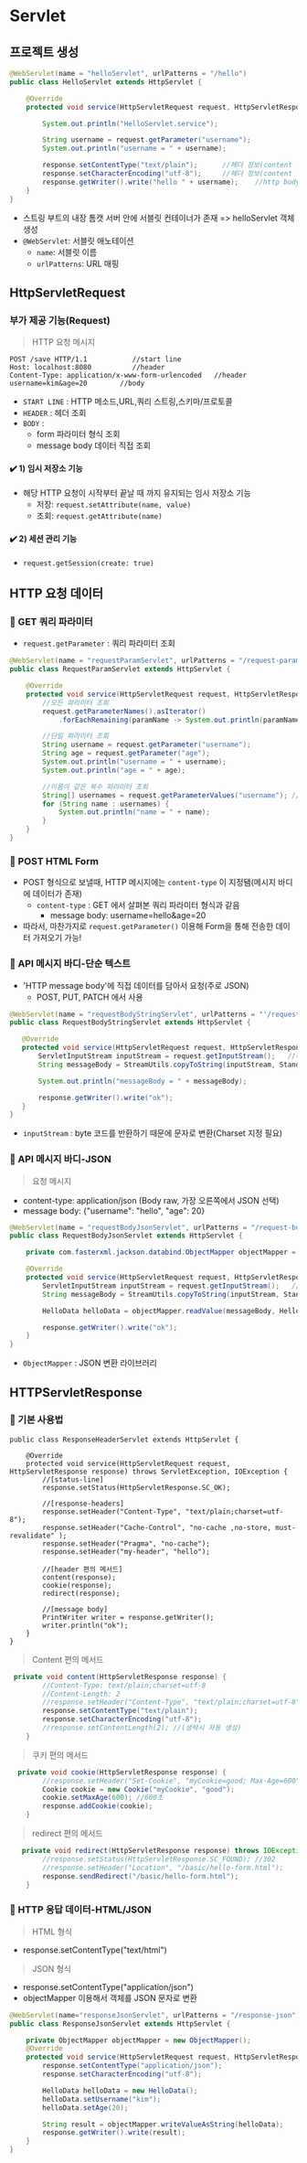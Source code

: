 # Servlet

## 프로젝트 생성
  ```java
  @WebServlet(name = "helloServlet", urlPatterns = "/hello")
  public class HelloServlet extends HttpServlet {

      @Override
      protected void service(HttpServletRequest request, HttpServletResponse response) throws ServletException, IOException {

          System.out.println("HelloServlet.service");

          String username = request.getParameter("username");
          System.out.println("username = " + username);

          response.setContentType("text/plain");      //헤더 정보(content type)
          response.setCharacterEncoding("utf-8");     //헤더 정보(content type)
          response.getWriter().write("hello " + username);    //http body
      }
  }
  ```
  + 스트링 부트의 내장 톰캣 서버 안에 서블릿 컨테이너가 존재 => helloServlet 객체 생성 
  + `@WebServlet`: 서블릿 애노테이션
    + `name`: 서블릿 이름
    + `urlPatterns`: URL 매핑

## HttpServletRequest 

### 부가 제공 기능(Request)

 > HTTP 요청 메시지 
  ```
  POST /save HTTP/1.1           //start line
  Host: localhost:8080          //header
  Content-Type: application/x-www-form-urlencoded   //header
  username=kim&age=20        //body
  ```
  + `START LINE` : HTTP 메소드,URL,쿼리 스트링,스키마/프로토콜
  + `HEADER` : 헤더 조회
  + `BODY` :
    + form 파라미터 형식 조회
    + message body 데이터 직접 조회

#### ✔️ 1) 임시 저장소 기능
  + 해당 HTTP 요청이 시작부터 끝날 때 까지 유지되는 임시 저장소 기능
    + 저장: `request.setAttribute(name, value)`
    + 조회: `request.getAttribute(name)`
    
#### ✔️ 2) 세션 관리 기능
  + `request.getSession(create: true)`

## HTTP 요청 데이터

### :pushpin: GET 쿼리 파라미터
  + `request.getParameter` : 쿼리 파라미터 조회
```java
@WebServlet(name = "requestParamServlet", urlPatterns = "/request-param")
public class RequestParamServlet extends HttpServlet {

    @Override
    protected void service(HttpServletRequest request, HttpServletResponse response) throws ServletException, IOException {
        //모든 파라미터 조회
        request.getParameterNames().asIterator()
            .forEachRemaining(paramName -> System.out.println(paramName +  "=" + request.getParameter(paramName)));

        //단일 파라미터 조회
        String username = request.getParameter("username");
        String age = request.getParameter("age");
        System.out.println("username = " + username);
        System.out.println("age = " + age);

        //이름이 같은 복수 파라미터 조회
        String[] usernames = request.getParameterValues("username"); //여러개 있을때 사용
        for (String name : usernames) {
            System.out.println("name = " + name);
        }
    }
}
```

### :pushpin: POST HTML Form
 + POST 형식으로 보낼때, HTTP 메시지에는 `content-type` 이 지정됌(메시지 바디에 데이터가 존재)
   + `content-type` : GET 에서 살펴본 쿼리 파라미터 형식과 같음
      + message body: username=hello&age=20
 + 따라서, 마찬가지로 `request.getParameter()` 이용해 Form을 통해 전송한 데이터 가져오기 가능!

### :pushpin: API 메시지 바디-단순 텍스트
 + 'HTTP message body'에 직접 데이터를 담아서 요청(주로 JSON)
   + POST, PUT, PATCH 에서 사용
 
 ```java
 @WebServlet(name = "requestBodyStringServlet", urlPatterns = "'/request-body-string")
public class RequestBodyStringServlet extends HttpServlet {

    @Override
    protected void service(HttpServletRequest request, HttpServletResponse response) throws ServletException, IOException {
        ServletInputStream inputStream = request.getInputStream();   //바이트 코드
        String messageBody = StreamUtils.copyToString(inputStream, StandardCharsets.UTF_8);//문자열로 변환

        System.out.println("messageBody = " + messageBody);

        response.getWriter().write("ok");
    }
}
```
  + `inputStream` : byte 코드를 반환하기 때문에 문자로 변환(Charset 지정 필요)

### :pushpin: API 메시지 바디-JSON
> 요청 메시지
+ content-type: application/json (Body raw, 가장 오른쪽에서 JSON 선택)
+ message body: {"username": "hello", "age": 20}

```java
@WebServlet(name = "requestBodyJsonServlet", urlPatterns = "/request-body-json")
public class RequestBodyJsonServlet extends HttpServlet {

    private com.fasterxml.jackson.databind.ObjectMapper objectMapper = new ObjectMapper();

    @Override
    protected void service(HttpServletRequest request, HttpServletResponse response) throws ServletException, IOException {
        ServletInputStream inputStream = request.getInputStream();   //바이트 코드
        String messageBody = StreamUtils.copyToString(inputStream, StandardCharsets.UTF_8);//문자열로 변환

        HelloData helloData = objectMapper.readValue(messageBody, HelloData.class);

        response.getWriter().write("ok");
    }
}
```
  + `ObjectMapper` : JSON 변환 라이브러리
  
## HTTPServletResponse

### :pushpin: 기본 사용법
```@WebServlet(name = "responseHeaderServlet", urlPatterns = "/response-header")
public class ResponseHeaderServlet extends HttpServlet {

    @Override
    protected void service(HttpServletRequest request, HttpServletResponse response) throws ServletException, IOException {
        //[status-line]
        response.setStatus(HttpServletResponse.SC_OK);

        //[response-headers]
        response.setHeader("Content-Type", "text/plain;charset=utf-8");
        response.setHeader("Cache-Control", "no-cache ,no-store, must-revalidate" );
        response.setHeader("Pragma", "no-cache");
        response.setHeader("my-header", "hello");

        //[header 편의 메서드]
        content(response);
        cookie(response);
        redirect(response);

        //[message body]
        PrintWriter writer = response.getWriter();
        writer.println("ok");
    }
}
```
> Content 편의 메서드
```java
 private void content(HttpServletResponse response) {
        //Content-Type: text/plain;charset=utf-8
        //Content-Length: 2
        //response.setHeader("Content-Type", "text/plain;charset=utf-8");
        response.setContentType("text/plain");
        response.setCharacterEncoding("utf-8");
        //response.setContentLength(2); //(생략시 자동 생성)
    }
```
> 쿠키 편의 메서드
```java
  private void cookie(HttpServletResponse response) {
        //response.setHeader("Set-Cookie", "myCookie=good; Max-Age=600");
        Cookie cookie = new Cookie("myCookie", "good");
        cookie.setMaxAge(600); //600초
        response.addCookie(cookie);
    }
```
> redirect 편의 메서드
```java
   private void redirect(HttpServletResponse response) throws IOException {
        //response.setStatus(HttpServletResponse.SC_FOUND); //302
        //response.setHeader("Location", "/basic/hello-form.html");
        response.sendRedirect("/basic/hello-form.html");
    }
```

### :pushpin: HTTP 응답 데이터-HTML/JSON
> HTML 형식
  + response.setContentType("text/html")
> JSON 형식
 + response.setContentType("application/json")
 +  objectMapper 이용해서 객체를 JSON 문자로 변환
```java
@WebServlet(name="responseJsonServlet", urlPatterns = "/response-json")
public class ResponseJsonServlet extends HttpServlet {

    private ObjectMapper objectMapper = new ObjectMapper();
    @Override
    protected void service(HttpServletRequest request, HttpServletResponse response) throws ServletException, IOException {
        response.setContentType("application/json");
        response.setCharacterEncoding("utf-8");

        HelloData helloData = new HelloData();
        helloData.setUsername("kim");
        helloData.setAge(20);

        String result = objectMapper.writeValueAsString(helloData);
        response.getWriter().write(result);
    }
}
```
